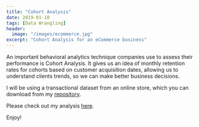 ```yaml
---
title: "Cohort Analysis"
date: 2019-01-10
tags: [Data Wrangling]
header:
  image: "/images/ecommerce.jpg"
excerpt: "Cohort Analysis for an eCommerce business"
---
```


An important behavioral analytics technique companies use to assess their performance is Cohort Analysis. It gives us an idea of monthly retention rates for cohorts based on customer acquisition dates, allowing us to understand clients trends, so we can make better business decisions.

I will be using a transactional dataset from an online store, which you can download from my [repository](https://github.com/Jorg3GF/projects/blob/master/CohortAnalysis_Online%20Retail.xlsx).

Please check out my analysis [here](https://jorg3gf.github.io/Projects/CohortAnalysis.html).

Enjoy!
